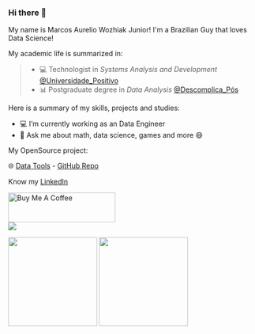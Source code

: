 ### Hi there 👋

My name is Marcos Aurelio Wozhiak Junior!
I'm a Brazilian Guy that loves Data Science!

My academic life is summarized in:
 > - 💻 Technologist in *Systems Analysis and Development* [@Universidade_Positivo](https://www.up.edu.br/)
 > - 📊 Postgraduate degree in *Data Analysis* [@Descomplica_Pós](https://descomplica.com.br/pos-graduacao/)

Here is a summary of my skills, projects and studies:

- 💻 I’m currently working as an Data Engineer
- 💬 Ask me about math, data science, games and more 😄

My OpenSource project:

🌐 [Data Tools](http://data.jvmsolutions.tech/) - [GitHub Repo](https://github.com/aureliowozhiak/data_collection_tools)


Know my [LinkedIn](https://www.linkedin.com/in/aureliowozhiak/)

<a href="https://www.buymeacoffee.com/aureliano1337" target="_blank"><img src="https://cdn.buymeacoffee.com/buttons/v2/default-yellow.png" alt="Buy Me A Coffee" style="height: 60px !important;width: 217px !important;" ></a></br>
<a href="https://www.buymeacoffee.com/aureliano1337" target="_blank">![](https://thumbs.gfycat.com/SnoopyWaterloggedGreatargus-max-1mb.gif)</a></br>


<img height="180em" src="https://github-readme-stats.vercel.app/api?username=aureliowozhiak&show_icons=true&theme=dark&include_all_commits=true&count_private=true"/>  <img height="180em" src="https://github-readme-stats.vercel.app/api/top-langs/?username=aureliowozhiak&layout=compact&langs_count=7&theme=dark"/>
</div>

